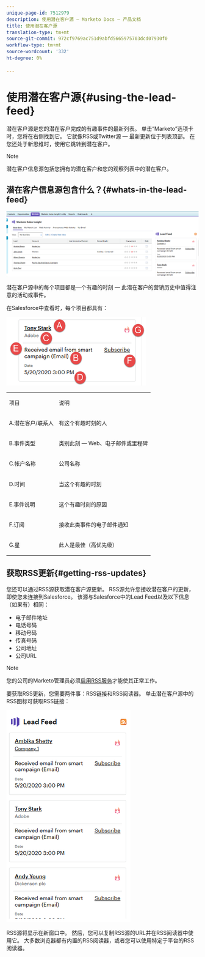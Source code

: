 ```yaml
---
unique-page-id: 7512979
description: 使用潜在客户源 — Marketo Docs — 产品文档
title: 使用潜在客户源
translation-type: tm+mt
source-git-commit: 972cf9769ac751d9abfd5665975703dcd07930f0
workflow-type: tm+mt
source-wordcount: '332'
ht-degree: 0%

---
```



# 使用潜在客户源{#using-the-lead-feed}

潜在客户源是您的潜在客户完成的有趣事件的最新列表。 单击“Marketo”选项卡时，您将在右侧找到它。 它就像RSS或Twitter源 — 最新更新位于列表顶部。 在您还处于新思维时，使用它跳转到潜在客户。

>[!NOTE]
>
>潜在客户信息源包括您拥有的潜在客户和您的观察列表中的潜在客户。

## 潜在客户信息源包含什么？{#whats-in-the-lead-feed}

![](assets/one.png)

潜在客户源中的每个项目都是一个有趣的时刻 — 此潜在客户的营销历史中值得注意的活动或事件。

在Salesforce中查看时，每个项目都具有：

![](assets/two.png)

<table> 
 <colgroup> 
  <col> 
  <col> 
 </colgroup> 
 <tbody> 
  <tr> 
   <td><p>项目</p></td> 
   <td><p>说明</p></td> 
  </tr> 
  <tr> 
   <td><p>A.潜在客户/联系人</p></td> 
   <td><p>有这个有趣时刻的人</p></td> 
  </tr> 
  <tr> 
   <td><p>B.事件类型</p></td> 
   <td><p>类别此刻 — Web、电子邮件或里程碑</p></td> 
  </tr> 
  <tr> 
   <td><p>C.帐户名称</p></td> 
   <td><p>公司名称</p></td> 
  </tr> 
  <tr> 
   <td><p>D.时间</p></td> 
   <td><p>当这个有趣的时刻</p></td> 
  </tr> 
  <tr> 
   <td><p>E.事件说明</p></td> 
   <td><p>这个有趣时刻的原因</p></td> 
  </tr> 
  <tr> 
   <td><p>F.订阅</p></td> 
   <td><p>接收此类事件的电子邮件通知</p></td> 
  </tr> 
  <tr> 
   <td><p>G.星</p></td> 
   <td><p>此人是最佳（高优先级）</p></td> 
  </tr> 
 </tbody> 
</table>

## 获取RSS更新{#getting-rss-updates}

您还可以通过RSS源获取潜在客户源更新。  RSS源允许您接收潜在客户的更新，即使您未连接到Salesforce。 该源与Salesforce中的Lead Feed以及以下信息（如果有）相同：

* 电子邮件地址
* 电话号码
* 移动号码
* 传真号码
* 公司地址
* 公司URL

>[!NOTE]
>
>您的公司的Marketo管理员必须[启用RSS服务](/help/marketo/product-docs/marketo-sales-insight/msi-for-salesforce/features/msi-configuration-tab/enable-rss-for-sales-insight.md)才能使其正常工作。

要获取RSS更新，您需要两件事：RSS链接和RSS阅读器。 单击潜在客户源中的RSS图标可获取RSS链接：

![](assets/three.png)

RSS源将显示在新窗口中。 然后，您可以复制RSS源的URL并在RSS阅读器中使用它。 大多数浏览器都有内置的RSS阅读器，或者您可以使用特定于平台的RSS阅读器。
